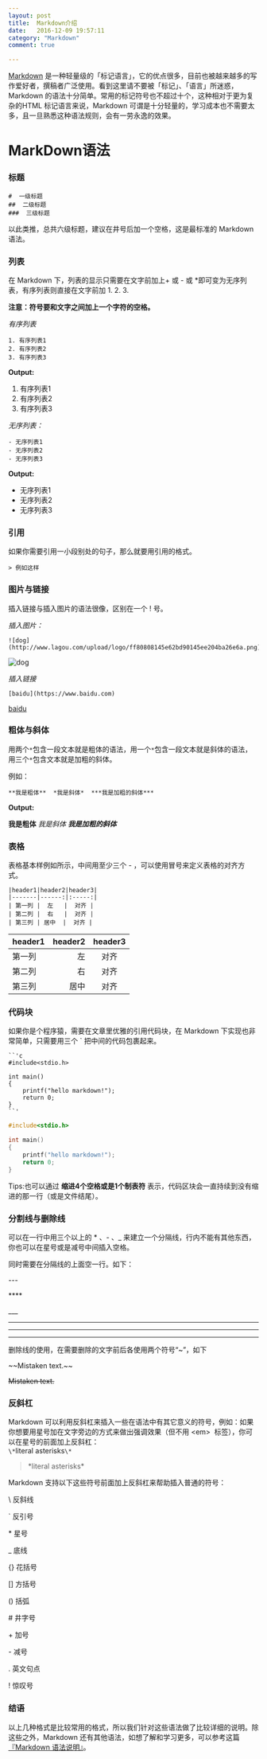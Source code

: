 ```yaml
---
layout: post
title:  Markdown介绍
date:   2016-12-09 19:57:11
category: "Markdown"
comment: true

---
```



[Markdown][1] 是一种轻量级的「标记语言」，它的优点很多，目前也被越来越多的写作爱好者，撰稿者广泛使用。看到这里请不要被「标记」、「语言」所迷惑，Markdown 的语法十分简单。常用的标记符号也不超过十个，这种相对于更为复杂的HTML 标记语言来说，Markdown 可谓是十分轻量的，学习成本也不需要太多，且一旦熟悉这种语法规则，会有一劳永逸的效果。

[1]: http://zh.wikipedia.org/wiki/Markdown

# MarkDown语法

### 标题
	#  一级标题  
	##  二级标题  
	###  三级标题

以此类推，总共六级标题，建议在井号后加一个空格，这是最标准的 Markdown 语法。

### 列表

在 Markdown 下，列表的显示只需要在文字前加上+ 或 - 或 *即可变为无序列表，有序列表则直接在文字前加 1. 2. 3.

**注意：符号要和文字之间加上一个字符的空格。**

*有序列表* 
   
```
1. 有序列表1
2. 有序列表2
3. 有序列表3
```

**Output:**

1. 有序列表1
2. 有序列表2
3. 有序列表3

*无序列表：*

```
- 无序列表1
- 无序列表2
- 无序列表3
```

**Output:**

- 无序列表1
- 无序列表2
- 无序列表3


### 引用

如果你需要引用一小段别处的句子，那么就要用引用的格式。

```
> 例如这样
```


### 图片与链接

插入链接与插入图片的语法很像，区别在一个 ! 号。

*插入图片：*

```
![dog](http://www.lagou.com/upload/logo/ff80808145e62bd90145ee204ba26e6a.png)
```
![dog](http://www.lagou.com/upload/logo/ff80808145e62bd90145ee204ba26e6a.png)

*插入链接*

```
[baidu](https://www.baidu.com)
```

[baidu](https://www.baidu.com)

### 粗体与斜体

用两个`*`包含一段文本就是粗体的语法，用一个`*`包含一段文本就是斜体的语法，用三个`*`包含文本就是加粗的斜体。

例如：

```
**我是粗体**  *我是斜体*  ***我是加粗的斜体***
```

**Output:**

**我是粗体**  *我是斜体*  ***我是加粗的斜体***

### 表格

表格基本样例如所示，中间用至少三个 - ，可以使用冒号来定义表格的对齐方式。

```
|header1|header2|header3|
|-------|------:|:-----:|
| 第一列 |  左   |  对齐 |
| 第二列 |  右   |  对齐 |
| 第三列 | 居中  |  对齐 |
```

|header1|header2|header3|
|---|---:|:---:|
|第一列|左|对齐|
|第二列|右|对齐|
|第三列|居中|对齐|

### 代码块

如果你是个程序猿，需要在文章里优雅的引用代码块，在 Markdown 下实现也非常简单，只需要用三个 ` 把中间的代码包裹起来。  

```
``'c
#include<stdio.h>

int main()
{
    printf("hello markdown!");
    return 0;
}
``'
```  



```c
#include<stdio.h>

int main()
{
    printf("hello markdown!");
    return 0;
}
```

Tips:也可以通过 **缩进4个空格或是1个制表符** 表示，代码区块会一直持续到没有缩进的那一行（或是文件结尾）。
 
### 分割线与删除线
 
可以在一行中用三个以上的 * 、- 、_  来建立一个分隔线，行内不能有其他东西，你也可以在星号或是减号中间插入空格。

同时需要在分隔线的上面空一行。如下：

\---

\****

\___

---

****

____

删除线的使用，在需要删除的文字前后各使用两个符号“~”，如下

\~~Mistaken text.~~

~~Mistaken text.~~

### 反斜杠

Markdown 可以利用反斜杠来插入一些在语法中有其它意义的符号，例如：如果你想要用星号加在文字旁边的方式来做出强调效果（但不用 <em\>
 标签），你可以在星号的前面加上反斜杠：  
`\*`literal asterisks`\*`

> \*literal asterisks\*

Markdown 支持以下这些符号前面加上反斜杠来帮助插入普通的符号：

\\ 反斜线

`  反引号

\* 星号

_ 底线

{} 花括号

[] 方括号

() 括弧

\# 井字号

\+ 加号

\- 减号

. 英文句点

! 惊叹号



### 结语

以上几种格式是比较常用的格式，所以我们针对这些语法做了比较详细的说明。除这些之外，Markdown 还有其他语法，如想了解和学习更多，可以参考这篇[『Markdown 语法说明』][2]。

[2]: https://bo-huang.github.io/markdown/2016/12/09/MarkDown-pro.html